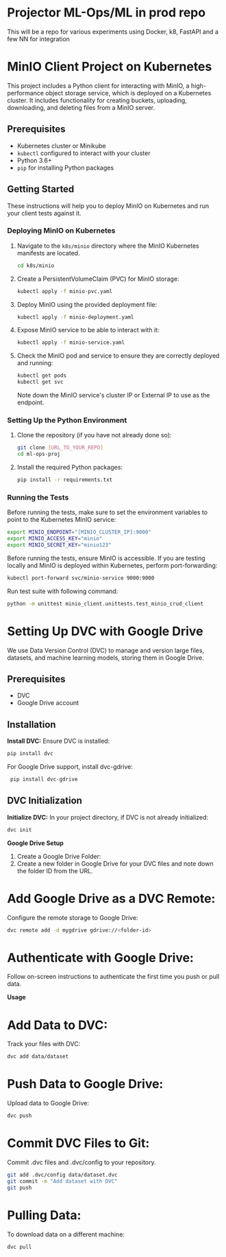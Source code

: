 # Projector ML-Ops/ML in prod repo
This will be a repo for various experiments using Docker, k8, FastAPI and a few NN for integration

# MinIO Client Project on Kubernetes

This project includes a Python client for interacting with MinIO, a high-performance object storage service, which is deployed on a Kubernetes cluster. It includes functionality for creating buckets, uploading, downloading, and deleting files from a MinIO server.

## Prerequisites

- Kubernetes cluster or Minikube
- `kubectl` configured to interact with your cluster
- Python 3.6+
- `pip` for installing Python packages

## Getting Started

These instructions will help you to deploy MinIO on Kubernetes and run your client tests against it.

### Deploying MinIO on Kubernetes

1. Navigate to the `k8s/minio` directory where the MinIO Kubernetes manifests are located.

    ```bash
    cd k8s/minio
    ```

2. Create a PersistentVolumeClaim (PVC) for MinIO storage:

    ```bash
    kubectl apply -f minio-pvc.yaml
    ```

3. Deploy MinIO using the provided deployment file:

    ```bash
    kubectl apply -f minio-deployment.yaml
    ```

4. Expose MinIO service to be able to interact with it:

    ```bash
    kubectl apply -f minio-service.yaml
    ```

5. Check the MinIO pod and service to ensure they are correctly deployed and running:

    ```bash
    kubectl get pods
    kubectl get svc
    ```

    Note down the MinIO service's cluster IP or External IP to use as the endpoint.

### Setting Up the Python Environment

1. Clone the repository (if you have not already done so):

    ```bash
    git clone [URL_TO_YOUR_REPO]
    cd ml-ops-proj
    ```

2. Install the required Python packages:

    ```bash
    pip install -r requirements.txt
    ```

### Running the Tests

Before running the tests, make sure to set the environment variables to point to the Kubernetes MinIO service:

```bash
export MINIO_ENDPOINT="[MINIO_CLUSTER_IP]:9000"
export MINIO_ACCESS_KEY="minio"
export MINIO_SECRET_KEY="minio123"
```

Before running the tests, ensure MinIO is accessible. If you are testing locally and MinIO is deployed within Kubernetes, perform port-forwarding:

```bash
kubectl port-forward svc/minio-service 9000:9000
```

Run test suite with following command:

```bash
python -m unittest minio_client.unittests.test_minio_crud_client
```

# Setting Up DVC with Google Drive

We use Data Version Control (DVC) to manage and version large files, datasets, and machine learning models, storing them in Google Drive.

## Prerequisites

- DVC
- Google Drive account

## Installation

**Install DVC:**
   Ensure DVC is installed:
   ```bash
   pip install dvc
   ```

   For Google Drive support, install dvc-gdrive:
  ```bash
   pip install dvc-gdrive
   ```

## DVC Initialization

**Initialize DVC:**
   In your project directory, if DVC is not already initialized:
   ```bash
   dvc init
   ```
  
**Google Drive Setup**
1. Create a Google Drive Folder:
2. Create a new folder in Google Drive for your DVC files and note down the folder ID from the URL.

# Add Google Drive as a DVC Remote:
  Configure the remote storage to Google Drive:
  ```bash
  dvc remote add -d mygdrive gdrive://<folder-id>
  ```
# Authenticate with Google Drive:
Follow on-screen instructions to authenticate the first time you push or pull data.

**Usage**
# Add Data to DVC:
  Track your files with DVC:

  ```bash 
  dvc add data/dataset
  ```
# Push Data to Google Drive:
Upload data to Google Drive:
  ```bash
  dvc push
  ```
# Commit DVC Files to Git:
Commit .dvc files and .dvc/config to your repository.
  ```bash
  git add .dvc/config data/dataset.dvc
  git commit -m "Add dataset with DVC"
  git push
  ```
# Pulling Data:
To download data on a different machine:
  ```bash
  dvc pull
  ```